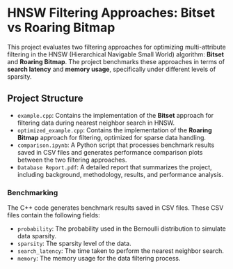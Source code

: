 # HNSW Filtering Approaches: Bitset vs Roaring Bitmap

This project evaluates two filtering approaches for optimizing multi-attribute filtering in the HNSW (Hierarchical Navigable Small World) algorithm: **Bitset** and **Roaring Bitmap**. The project benchmarks these approaches in terms of **search latency** and **memory usage**, specifically under different levels of sparsity.

## Project Structure

- `example.cpp`: Contains the implementation of the **Bitset** approach for filtering data during nearest neighbor search in HNSW.
- `optimized_example.cpp`: Contains the implementation of the **Roaring Bitmap** approach for filtering, optimized for sparse data handling.
- `comparison.ipynb`: A Python script that processes benchmark results saved in CSV files and generates performance comparison plots between the two filtering approaches.
- `Database Report.pdf`: A detailed report that summarizes the project, including background, methodology, results, and performance analysis.

### Benchmarking

The C++ code generates benchmark results saved in CSV files. These CSV files contain the following fields:
- `probability`: The probability used in the Bernoulli distribution to simulate data sparsity.
- `sparsity`: The sparsity level of the data.
- `search_latency`: The time taken to perform the nearest neighbor search.
- `memory`: The memory usage for the data filtering process.

